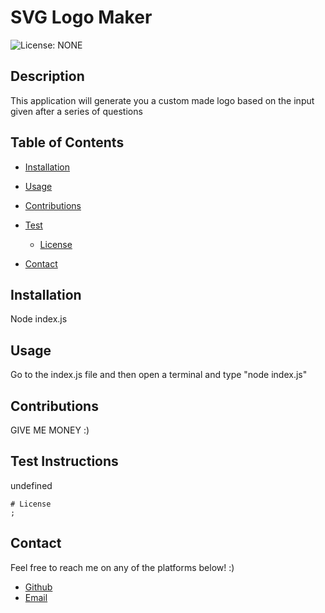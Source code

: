 # SVG Logo Maker
  ![License: NONE](https://img.shields.io/badge/License-NONE-yellow.svg)
  ## Description
  This application will generate you a custom made logo based on the input given after a series of questions
  ## Table of Contents 
  - [Installation](#installation)
  - [Usage](#usage)
  - [Contributions](#contributions)
  - [Test](#test)
  
    - [License](#license)
    
  - [Contact](#contact)

  ## Installation
  Node index.js

  ## Usage
  Go to the index.js file and then open a terminal and type "node index.js"

  ## Contributions
  GIVE ME MONEY :)

  ## Test Instructions 
  undefined

  
    # License
    ;

  ## Contact 
  Feel free to reach me on any of the platforms below! :)
  - [Github](https://github.com/ToussaintG1)
  - [Email](mailto:toussaintdgilbert@gmail.com)
